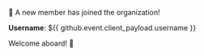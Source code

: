 🎉 A new member has joined the organization!

**Username**: \${{ github.event.client_payload.username }}

Welcome aboard! 🎊
